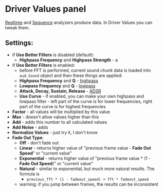 # Driver Values panel

[Realtime](./realtime.md) and [Sequence](./sequence.md) analyzers produce data. In Driver Values you can tweak them.

## Settings:

- if **Use Better Filters** is disabled (default):
    - **Highpass Frequency** and **Highpass Strength** - a
- if **Use Better Filters** is enabled:
    - before FFT is performed, current sound chunk data is loaded into `aud.Sound` object and then these things are
      applied:
    - **Highpass Frequency** and **Q** - [highpass](https://docs.blender.org/api/current/aud.html#aud.Sound.highpass)
    - **Lowpass Frequency** and **Q** - [lowpass](https://docs.blender.org/api/current/aud.html#aud.Sound.lowpass)
    - **Attack, Decay, Sustain, Release** - [ADSR](https://docs.blender.org/api/current/aud.html#aud.Sound.ADSR)
    - **Use Curve** - if enabled, you can make your own highpass and lowpass filter - left part of the curve is for
      lower frequencies, right part of the curve is for highest frequencies
- **Factor** - all values will be multiplied by this value
- **Max** - doesn't allow values higher than this
- **Add** - adds this number to all calculated values
- **Add Noise** - adds
- **Normalize Values** - just try it, I don't know
- **Fade Out Type**:
    - **Off** - don't fade out
    - **Linear** - returns higher value of "previous frame value - **Fade Out Speed**" or "current value"
    - **Exponential** - returns higher value of "previous frame value * (1 - **Fade Out Speed**)" or "current value"
    - **Natural** - similar to exponential, but much more natural results. The formula is 
      - `previous_fft * (1 - fadeout_speed) + fft * fadeout_speed`
    - warning: if you jump between frames, the results can be inconsistent